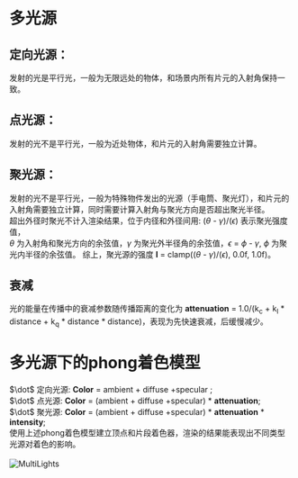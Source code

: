 # 多光源 
## 定向光源：
发射的光是平行光，一般为无限远处的物体，和场景内所有片元的入射角保持一致。
## 点光源：
发射的光不是平行光，一般为近处物体，和片元的入射角需要独立计算。
## 聚光源：
发射的光不是平行光，一般为特殊物件发出的光源（手电筒、聚光灯），和片元的入射角需要独立计算，同时需要计算入射角与聚光方向是否超出聚光半径。<br>
超出外径时聚光不计入渲染结果，位于内径和外径间用: ($\theta$ - $\gamma$)/($\epsilon$) 表示聚光强度值，<br>
$\theta$ 为入射角和聚光方向的余弦值，$\gamma$ 为聚光外半径角的余弦值，$\epsilon$ = $\phi$ - $\gamma$, $\phi$ 为聚光内半径的余弦值。
综上，聚光源的强度 $\mathbf{I}$ = clamp(($\theta$ - $\gamma$)/($\epsilon$), 0.0f, 1.0f)。
## 衰减
光的能量在传播中的衰减参数随传播距离的变化为 $\mathbf{attenuation}$ = 1.0/(k<sub>c</sub> + k<sub>l</sub> * distance + k<sub>q</sub> * distance * distance)，表现为先快速衰减，后缓慢减少。
# 多光源下的phong着色模型
$\dot$ 定向光源: $\mathbf{Color}$ = ambient + diffuse +specular ; <br>
$\dot$ 点光源: $\mathbf{Color}$ = (ambient + diffuse +specular) * $\mathbf{attenuation}$; <br>
$\dot$ 聚光源: $\mathbf{Color}$ = (ambient + diffuse +specular) * $\mathbf{attenuation}$ * $\mathbf{intensity}$; <br>
使用上述phong着色模型建立顶点和片段着色器，渲染的结果能表现出不同类型光源对着色的影响。<br>
<br>![MultiLights](https://github.com/xietinghao/LearnOpenGL/tree/main/MultiLights/MultiLights.gif)<br>
